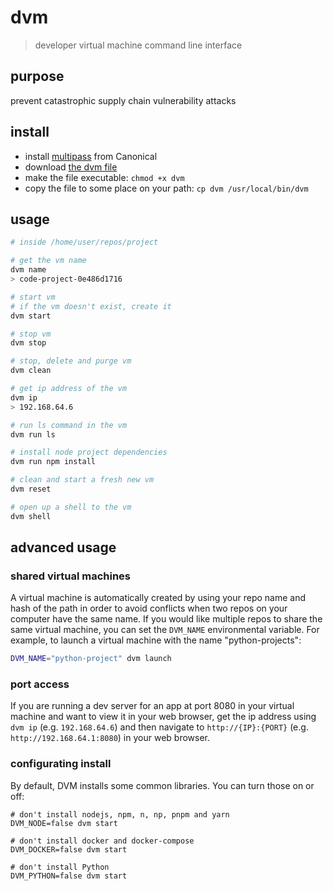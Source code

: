 # dvm
> developer virtual machine command line interface

## purpose
prevent catastrophic supply chain vulnerability attacks

## install
- install [multipass](https://multipass.run/) from Canonical
- download [the dvm file](https://github.com/DanielJDufour/dvm/blob/main/dvm)
- make the file executable: `chmod +x dvm`
- copy the file to some place on your path: `cp dvm /usr/local/bin/dvm` 

## usage
```bash
# inside /home/user/repos/project

# get the vm name
dvm name
> code-project-0e486d1716

# start vm
# if the vm doesn't exist, create it
dvm start

# stop vm
dvm stop

# stop, delete and purge vm
dvm clean

# get ip address of the vm
dvm ip
> 192.168.64.6

# run ls command in the vm
dvm run ls

# install node project dependencies
dvm run npm install

# clean and start a fresh new vm
dvm reset

# open up a shell to the vm
dvm shell
```

## advanced usage
### shared virtual machines
A virtual machine is automatically created by using your repo name and hash of the path in order to avoid conflicts when two repos on your computer have the same name.  If you would like multiple repos to share the same virtual machine, you can set the `DVM_NAME` environmental variable.  For example, to launch a virtual machine with the name "python-projects":
```bash
DVM_NAME="python-project" dvm launch
```
### port access
If you are running a dev server for an app at port 8080 in your virtual machine and want to view it in your web browser, get the ip address using ```dvm ip``` (e.g. `192.168.64.6`) and then navigate to `http://{IP}:{PORT}` (e.g. `http://192.168.64.1:8080`) in your web browser.
### configurating install
By default, DVM installs some common libraries.  You can turn those on or off:
```
# don't install nodejs, npm, n, np, pnpm and yarn
DVM_NODE=false dvm start

# don't install docker and docker-compose
DVM_DOCKER=false dvm start

# don't install Python
DVM_PYTHON=false dvm start
```
